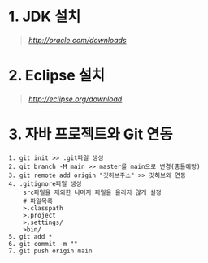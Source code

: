 # 1. JDK 설치
> ###### http://oracle.com/downloads

# 2. Eclipse 설치
> ###### http://eclipse.org/download

# 3. 자바 프로젝트와 Git 연동
	1. git init >> .git파일 생성
	2. git branch -M main >> master를 main으로 변경(충돌예방)
	3. git remote add origin "깃허브주소" >> 깃허브와 연동
	4. .gitignore파일 생성
		src파일을 제외한 나머지 파일을 올리지 않게 설정
		# 파일목록
		>.classpath
		>.project
		>.settings/
		>bin/
	5. git add *
	6. git commit -m ""
	7. git push origin main